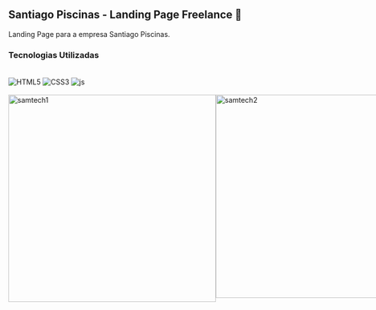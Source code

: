 ## Santiago Piscinas - Landing Page Freelance 🌊

Landing Page para a empresa Santiago Piscinas.

### Tecnologias Utilizadas

<div style="display: inline_block"><br/>
    <img align="center" alt="HTML5"src="https://img.shields.io/badge/HTML5-E34F26?style=for-the-badge&logo=html5&logoColor=white"/>
    <img align="center" alt="CSS3"src="https://img.shields.io/badge/CSS3-1572B6?style=for-the-badge&logo=css3&logoColor=white"/>
    <img align="center" alt="js"src="https://img.shields.io/badge/JavaScript-F7DF1E?style=for-the-badge&logo=javascript&logoColor=black"/>
</div><br/>

<div style="display: flex"><br/>
<img align="center"  alt="samtech1"src="https://github.com/muriloalvesx/LexWeb/assets/153781890/ff9df5bd-96d6-44cb-bfc5-9289e9e9bccf" width="413px"/>
<img align="center" alt="samtech2"src="https://github.com/muriloalvesx/LexWeb/assets/153781890/4e6bc176-d0aa-4dda-8fbb-bc1adb45dd4d" width="405px"/>
</div><br/>
